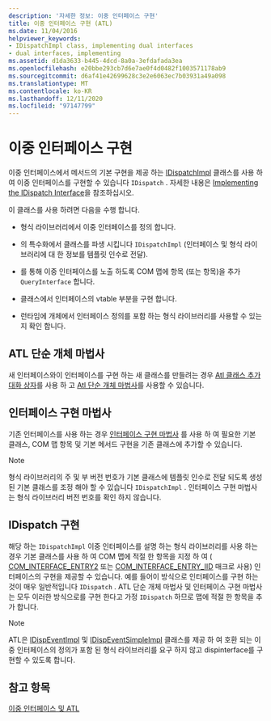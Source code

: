 ```yaml
---
description: '자세한 정보: 이중 인터페이스 구현'
title: 이중 인터페이스 구현 (ATL)
ms.date: 11/04/2016
helpviewer_keywords:
- IDispatchImpl class, implementing dual interfaces
- dual interfaces, implementing
ms.assetid: d1da3633-b445-4dcd-8a0a-3efdafada3ea
ms.openlocfilehash: e20bbe293cb7d6e7ae0f4d0482f1003571178ab9
ms.sourcegitcommit: d6af41e42699628c3e2e6063ec7b03931a49a098
ms.translationtype: MT
ms.contentlocale: ko-KR
ms.lasthandoff: 12/11/2020
ms.locfileid: "97147799"
---
```

# <a name="implementing-a-dual-interface"></a>이중 인터페이스 구현

이중 인터페이스에서 메서드의 기본 구현을 제공 하는 [IDispatchImpl](../atl/reference/idispatchimpl-class.md) 클래스를 사용 하 여 이중 인터페이스를 구현할 수 있습니다 `IDispatch` . 자세한 내용은 [Implementing the IDispatch Interface](/previous-versions/windows/desktop/automat/implementing-the-idispatch-interface)을 참조하십시오.

이 클래스를 사용 하려면 다음을 수행 합니다.

- 형식 라이브러리에서 이중 인터페이스를 정의 합니다.

- 의 특수화에서 클래스를 파생 시킵니다 `IDispatchImpl` (인터페이스 및 형식 라이브러리에 대 한 정보를 템플릿 인수로 전달).

- 를 통해 이중 인터페이스를 노출 하도록 COM 맵에 항목 (또는 항목)을 추가 `QueryInterface` 합니다.

- 클래스에서 인터페이스의 vtable 부분을 구현 합니다.

- 런타임에 개체에서 인터페이스 정의를 포함 하는 형식 라이브러리를 사용할 수 있는지 확인 합니다.

## <a name="atl-simple-object-wizard"></a>ATL 단순 개체 마법사

새 인터페이스와이 인터페이스를 구현 하는 새 클래스를 만들려는 경우 [Atl 클래스 추가 대화 상자](../ide/adding-a-class-visual-cpp.md#add-class-dialog-box)를 사용 하 고 [Atl 단순 개체 마법사](../atl/reference/atl-simple-object-wizard.md)를 사용할 수 있습니다.

## <a name="implement-interface-wizard"></a>인터페이스 구현 마법사

기존 인터페이스를 사용 하는 경우 [인터페이스 구현 마법사](../atl/reference/adding-a-new-interface-in-an-atl-project.md) 를 사용 하 여 필요한 기본 클래스, COM 맵 항목 및 기본 메서드 구현을 기존 클래스에 추가할 수 있습니다.

> [!NOTE]
> 형식 라이브러리의 주 및 부 버전 번호가 기본 클래스에 템플릿 인수로 전달 되도록 생성 된 기본 클래스를 조정 해야 할 수 있습니다 `IDispatchImpl` . 인터페이스 구현 마법사는 형식 라이브러리 버전 번호를 확인 하지 않습니다.

## <a name="implementing-idispatch"></a>IDispatch 구현

해당 하는 `IDispatchImpl` 이중 인터페이스를 설명 하는 형식 라이브러리를 사용 하는 경우 기본 클래스를 사용 하 여 COM 맵에 적절 한 항목을 지정 하 여 ( [COM_INTERFACE_ENTRY2](reference/com-interface-entry-macros.md#com_interface_entry2) 또는 [COM_INTERFACE_ENTRY_IID](reference/com-interface-entry-macros.md#com_interface_entry_iid) 매크로 사용) 인터페이스의 구현을 제공할 수 있습니다. 예를 들어이 방식으로 인터페이스를 구현 하는 것이 매우 일반적입니다 `IDispatch` . ATL 단순 개체 마법사 및 인터페이스 구현 마법사는 모두 이러한 방식으로를 구현 한다고 가정 `IDispatch` 하므로 맵에 적절 한 항목을 추가 합니다.

> [!NOTE]
> ATL은 [IDispEventImpl](../atl/reference/idispeventimpl-class.md) 및 [IDispEventSimpleImpl](../atl/reference/idispeventsimpleimpl-class.md) 클래스를 제공 하 여 호환 되는 이중 인터페이스의 정의가 포함 된 형식 라이브러리를 요구 하지 않고 dispinterface를 구현할 수 있도록 합니다.

## <a name="see-also"></a>참고 항목

[이중 인터페이스 및 ATL](../atl/dual-interfaces-and-atl.md)
